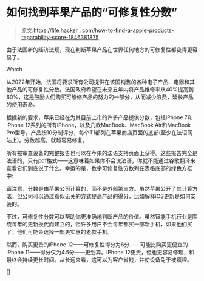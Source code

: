 # 如何找到苹果产品的“可修复性分数”

> 原文:[https://life hacker . com/how-to-find-a-apple-products-reparability-score-1846381875](https://lifehacker.com/how-to-find-an-apple-products-reparability-score-1846381875)

由于法国新的经济法规，现在判断苹果产品在世界任何地方的可修复性都变得更容易了。

Watch

从2022年开始，法国将要求所有公司提供在该国销售的各种电子产品、电器和其他产品的可修复性分数。法国政府希望在未来五年内将产品维修率从40%提高到60%，这是鼓励人们购买可维修产品的努力的一部分，从而减少浪费，延长产品的使用寿命。

根据新的要求，苹果已经在为其目前上市的许多产品提供分数，包括iPhone 7和iPhone 12系列的所有iPhone，以及几款MacBook、MacBook Air和MacBook Pro型号。产品按10分制评分，每个T1都列在苹果商店页面的底部(至少在法语网站上)。分数越高，就越容易修复。

所有被审查设备的完整报告也可以在苹果的法语支持页面上获得。这些报告完全是法语的，只有pdf格式——这意味着如果你不会说法语，你就不能通过谷歌翻译来查看它们到底说了什么。幸运的是，数字可修复性分数列在表格底部的绿色方框中:

请注意，分数是由苹果公司计算的，而不是外部第三方。虽然苹果公开了其计算方法，但公司可以通过看似无关的方式提高产品的得分，比如解释iOS更新是如何安装的。

不过，可修复性分数可以帮助你更准确地判断产品的价值。虽然智能手机行业是围绕每年的更新换代而建立的，但许多用户不会每年都买一部新手机，如果他们买了，他们可能会选择一部更实惠的老款手机。

然而，购买更贵的iPhone 12——可修复性得分为6分——可能比购买更便宜的iPhone 11——得分仅为4.5分——更划算。iPhone 12更贵，但也更容易修理，和最终会持续更长时间。从长远来看，这可以为客户省钱，并使设备免于被填埋。

[]